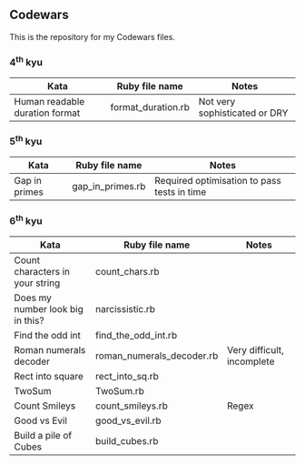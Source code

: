 ## Codewars

This is the repository for my Codewars files.

### 4<sup>th</sup> kyu
Kata|Ruby file name|Notes
---|---|---|
Human readable duration format|format_duration.rb|Not very sophisticated or DRY

### 5<sup>th</sup> kyu
Kata|Ruby file name|Notes
---|---|---|
Gap in primes|gap_in_primes.rb|Required optimisation to pass tests in time

### 6<sup>th</sup> kyu

Kata|Ruby file name|Notes
---|---|---|
Count characters in your string|count_chars.rb| 
Does my number look big in this?|narcissistic.rb|
Find the odd int|find_the_odd_int.rb|
Roman numerals decoder|roman_numerals_decoder.rb|Very difficult, incomplete
Rect into square|rect_into_sq.rb
TwoSum|TwoSum.rb|
Count Smileys|count_smileys.rb|Regex
Good vs Evil|good_vs_evil.rb|
Build a pile of Cubes|build_cubes.rb|